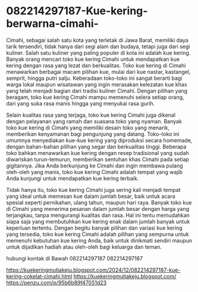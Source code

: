 # 082214297187-Kue-kering-berwarna-cimahi-
Cimahi, sebagai salah satu kota yang terletak di Jawa Barat, memiliki daya tarik tersendiri, tidak hanya dari segi alam dan budaya, tetapi juga dari segi kuliner. Salah satu kuliner yang paling populer di kota ini adalah kue kering. Banyak orang mencari toko kue kering Cimahi untuk mendapatkan kue kering dengan rasa yang lezat dan berkualitas. Toko kue kering di Cimahi menawarkan berbagai macam pilihan kue, mulai dari kue nastar, kastangel, semprit, hingga putri salju. Keberadaan toko-toko ini sangat berarti bagi warga lokal maupun wisatawan yang ingin merasakan kelezatan kue khas yang telah menjadi bagian dari tradisi kuliner Cimahi. Dengan pilihan yang beragam, toko kue kering Cimahi mampu memenuhi selera setiap orang, dari yang suka rasa manis hingga yang menyukai rasa gurih.

Selain kualitas rasa yang terjaga, toko kue kering Cimahi juga dikenal dengan pelayanan yang ramah dan suasana toko yang nyaman. Banyak toko kue kering di Cimahi yang memiliki desain toko yang menarik, memberikan kenyamanan bagi pengunjung yang datang. Toko-toko ini umumnya menyediakan kue-kue kering yang diproduksi secara homemade, dengan bahan-bahan pilihan yang segar dan berkualitas tinggi. Beberapa toko bahkan menawarkan kue kering dengan resep tradisional yang sudah diwariskan turun-temurun, memberikan sentuhan khas Cimahi pada setiap gigitannya. Jika Anda berkunjung ke Cimahi dan ingin membawa pulang oleh-oleh yang manis, toko kue kering Cimahi adalah tempat yang wajib Anda kunjungi untuk mendapatkan kue kering terbaik.

Tidak hanya itu, toko kue kering Cimahi juga sering kali menjadi tempat yang ideal untuk memesan kue dalam jumlah besar, baik untuk acara spesial seperti pernikahan, ulang tahun, maupun hari raya. Banyak toko kue di Cimahi yang menerima pesanan dalam jumlah besar dengan harga yang terjangkau, tanpa mengurangi kualitas dan rasa. Hal ini tentu memudahkan siapa saja yang membutuhkan kue kering enak dalam jumlah banyak untuk keperluan tertentu. Dengan begitu banyak pilihan dan variasi kue kering yang tersedia, toko kue kering Cimahi adalah pilihan yang sempurna untuk memenuhi kebutuhan kue kering Anda, baik untuk dinikmati sendiri maupun untuk dijadikan hadiah atau oleh-oleh bagi keluarga dan teman.

hubungi kontak di Bawah
082214297187
082214297187


https://kuekeringmutiakeju.blogspot.com/2024/12/082214297187-kue-kering-cokelat-cimahi.html
https://kuekeringmutiakeju.blogspot.com/
https://penzu.com/p/95b6b89f47051d23
